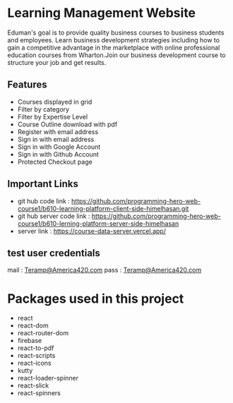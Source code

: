 # Learning Management Website

Eduman's goal is to provide quality business courses to business students and employees. Learn business development strategies including how to gain a competitive advantage in the marketplace with online professional education courses from Wharton.Join our business development course to structure your job and get results.

## Features

- Courses displayed in grid
- Filter by category
- Filter by Expertise Level
- Course Outline download with pdf
- Register with email address
- Sign in with email address
- Sign in with Google Account
- Sign in with Github Account
- Protected Checkout page

## Important Links

- git hub code link : https://github.com/programming-hero-web-course1/b610-learning-platform-client-side-himelhasan.git
- git hub server code link : https://github.com/programming-hero-web-course1/b610-lerning-platform-server-side-himelhasan
- server link : https://course-data-server.vercel.app/

## test user credentials

mail : Teramp@America420.com
pass : Teramp@America420.com

# Packages used in this project

- react
- react-dom
- react-router-dom
- firebase
- react-to-pdf
- react-scripts
- react-icons
- kutty
- react-loader-spinner
- react-slick
- react-spinners
